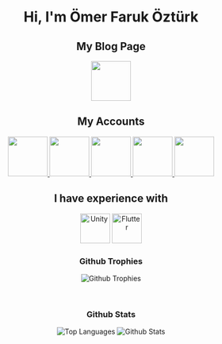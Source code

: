 <h1 align="center">Hi, I'm Ömer Faruk Öztürk</h1>
<h2 align="center"> My Blog Page </h2>
<p align="center">
  <a href="https://ozturkomerfaruk.com/" alt="My Blog">
    <img src="https://ozturkomerfaruk.com/wp-content/uploads/2021/10/ozturkomerfaruk.png" width="80" height="80" />
  </a>
</p>
<h2 align="center"> My Accounts </h2>
<p align="center">
  <a href="https://www.linkedin.com/in/ozturkomerfaruk/" alt="Linkedin">
    <img src="https://img.icons8.com/color/344/linkedin.png" width="80" height="80" />
  </a>
  <a href="https://app.patika.dev/ozturkomerfaruk" alt="Patika Dev">
    <img src="https://patika-prod.s3.eu-central-1.amazonaws.com/staticFiles/patikaLogo.png" width="80" height="80" />
  </a>
  <a href="https://gelecegiyazanlar.turkcell.com.tr/kisi/omerfarukozturk026" alt="Turkcell"> 
    <img src="https://ffo3gv1cf3ir.merlincdn.net/SiteAssets/Hakkimizda/render/genel/turkcell-logo/turkcell-logo_325x244.png" width="80" height="80" />
  </a>
  <a href="https://stackoverflow.com/users/14515158/Ömer-faruk?tab=summary" alt="Stackoverflow">
    <img src="https://upload.wikimedia.org/wikipedia/commons/thumb/e/ef/Stack_Overflow_icon.svg/768px-Stack_Overflow_icon.svg.png" width="80" height="80" />
  </a>
  <a href="https://www.hackerrank.com/omerfarukozturk1" alt="Stackoverflow">
    <img src="https://user-images.githubusercontent.com/47387270/88639285-3d699900-d0da-11ea-8ef0-39dd521c28b8.jpg" width="80" height="80" />
  </a>
  
</p>
<h2 align="center"> I have experience with </h2>
<p align="center">
  <img src="https://developer.apple.com/swift/images/swift-og.png" width="60" height="60" alt="Unity"/>
  <img src="https://img.icons8.com/color/344/flutter.png" width="60" height="60" alt="Flutter"/>
</p>

<h3 align="center"> Github Trophies </h3>
<p align="center">
  <img src="https://github-profile-trophy.vercel.app/?username=ozturkomerfaruk&no-frame=true&column=7&include_all_commits=true&count_private=true&show_icons=true&theme=tokyonight&margin-w=20" alt="Github Trophies"/>
</p>  
</br>
<h3 align="center"> Github Stats </h3>
<p align="center">
  <img src="https://github-readme-stats.vercel.app/api/top-langs/?username=ozturkomerfaruk&layout=compact&langs_count=8&show_icons=true&theme=tokyonight&margin-w=20" alt="Top Languages"/>
  <img src="https://github-readme-stats.vercel.app/api?username=ozturkomerfaruk&show_icons=true&theme=tokyonight&margin-w=20" alt="Github Stats"/>
</p>
